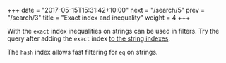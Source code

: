 +++
date = "2017-05-15T15:31:42+10:00"
next = "/search/5"
prev = "/search/3"
title = "Exact index and inequality"
weight = 4
+++

With the `exact` index inequalities on strings can be used in filters.
Try the query after adding the `exact` index [to the string indexes](../../search/1/).

The `hash` index allows fast filtering for `eq` on strings.
